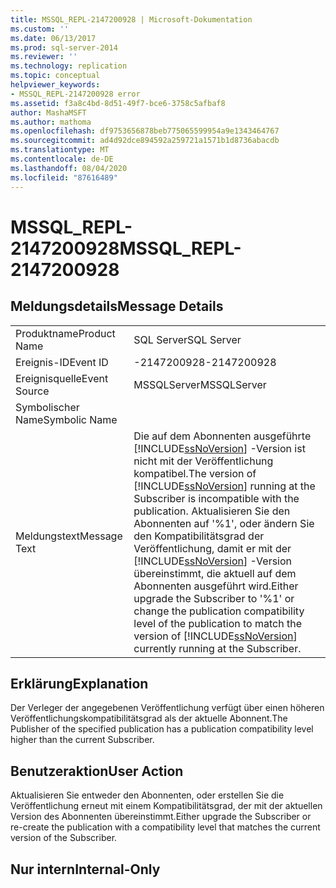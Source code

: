 ```yaml
---
title: MSSQL_REPL-2147200928 | Microsoft-Dokumentation
ms.custom: ''
ms.date: 06/13/2017
ms.prod: sql-server-2014
ms.reviewer: ''
ms.technology: replication
ms.topic: conceptual
helpviewer_keywords:
- MSSQL_REPL-2147200928 error
ms.assetid: f3a8c4bd-8d51-49f7-bce6-3758c5afbaf8
author: MashaMSFT
ms.author: mathoma
ms.openlocfilehash: df9753656878beb775065599954a9e1343464767
ms.sourcegitcommit: ad4d92dce894592a259721a1571b1d8736abacdb
ms.translationtype: MT
ms.contentlocale: de-DE
ms.lasthandoff: 08/04/2020
ms.locfileid: "87616489"
---
```

# <a name="mssql_repl-2147200928"></a><span data-ttu-id="21b6a-102">MSSQL_REPL-2147200928</span><span class="sxs-lookup"><span data-stu-id="21b6a-102">MSSQL_REPL-2147200928</span></span>
    
## <a name="message-details"></a><span data-ttu-id="21b6a-103">Meldungsdetails</span><span class="sxs-lookup"><span data-stu-id="21b6a-103">Message Details</span></span>  
  
|||  
|-|-|  
|<span data-ttu-id="21b6a-104">Produktname</span><span class="sxs-lookup"><span data-stu-id="21b6a-104">Product Name</span></span>|<span data-ttu-id="21b6a-105">SQL Server</span><span class="sxs-lookup"><span data-stu-id="21b6a-105">SQL Server</span></span>|  
|<span data-ttu-id="21b6a-106">Ereignis-ID</span><span class="sxs-lookup"><span data-stu-id="21b6a-106">Event ID</span></span>|<span data-ttu-id="21b6a-107">-2147200928</span><span class="sxs-lookup"><span data-stu-id="21b6a-107">-2147200928</span></span>|  
|<span data-ttu-id="21b6a-108">Ereignisquelle</span><span class="sxs-lookup"><span data-stu-id="21b6a-108">Event Source</span></span>|<span data-ttu-id="21b6a-109">MSSQLServer</span><span class="sxs-lookup"><span data-stu-id="21b6a-109">MSSQLServer</span></span>|  
|<span data-ttu-id="21b6a-110">Symbolischer Name</span><span class="sxs-lookup"><span data-stu-id="21b6a-110">Symbolic Name</span></span>||  
|<span data-ttu-id="21b6a-111">Meldungstext</span><span class="sxs-lookup"><span data-stu-id="21b6a-111">Message Text</span></span>|<span data-ttu-id="21b6a-112">Die auf dem Abonnenten ausgeführte [!INCLUDE[ssNoVersion](../../includes/ssnoversion-md.md)] -Version ist nicht mit der Veröffentlichung kompatibel.</span><span class="sxs-lookup"><span data-stu-id="21b6a-112">The version of [!INCLUDE[ssNoVersion](../../includes/ssnoversion-md.md)] running at the Subscriber is incompatible with the publication.</span></span> <span data-ttu-id="21b6a-113">Aktualisieren Sie den Abonnenten auf '%1', oder ändern Sie den Kompatibilitätsgrad der Veröffentlichung, damit er mit der [!INCLUDE[ssNoVersion](../../includes/ssnoversion-md.md)] -Version übereinstimmt, die aktuell auf dem Abonnenten ausgeführt wird.</span><span class="sxs-lookup"><span data-stu-id="21b6a-113">Either upgrade the Subscriber to '%1' or change the publication compatibility level of the publication to match the version of [!INCLUDE[ssNoVersion](../../includes/ssnoversion-md.md)] currently running at the Subscriber.</span></span>|  
  
## <a name="explanation"></a><span data-ttu-id="21b6a-114">Erklärung</span><span class="sxs-lookup"><span data-stu-id="21b6a-114">Explanation</span></span>  
 <span data-ttu-id="21b6a-115">Der Verleger der angegebenen Veröffentlichung verfügt über einen höheren Veröffentlichungskompatibilitätsgrad als der aktuelle Abonnent.</span><span class="sxs-lookup"><span data-stu-id="21b6a-115">The Publisher of the specified publication has a publication compatibility level higher than the current Subscriber.</span></span>  
  
## <a name="user-action"></a><span data-ttu-id="21b6a-116">Benutzeraktion</span><span class="sxs-lookup"><span data-stu-id="21b6a-116">User Action</span></span>  
 <span data-ttu-id="21b6a-117">Aktualisieren Sie entweder den Abonnenten, oder erstellen Sie die Veröffentlichung erneut mit einem Kompatibilitätsgrad, der mit der aktuellen Version des Abonnenten übereinstimmt.</span><span class="sxs-lookup"><span data-stu-id="21b6a-117">Either upgrade the Subscriber or re-create the publication with a compatibility level that matches the current version of the Subscriber.</span></span>  
  
## <a name="internal-only"></a><span data-ttu-id="21b6a-118">Nur intern</span><span class="sxs-lookup"><span data-stu-id="21b6a-118">Internal-Only</span></span>  
  
